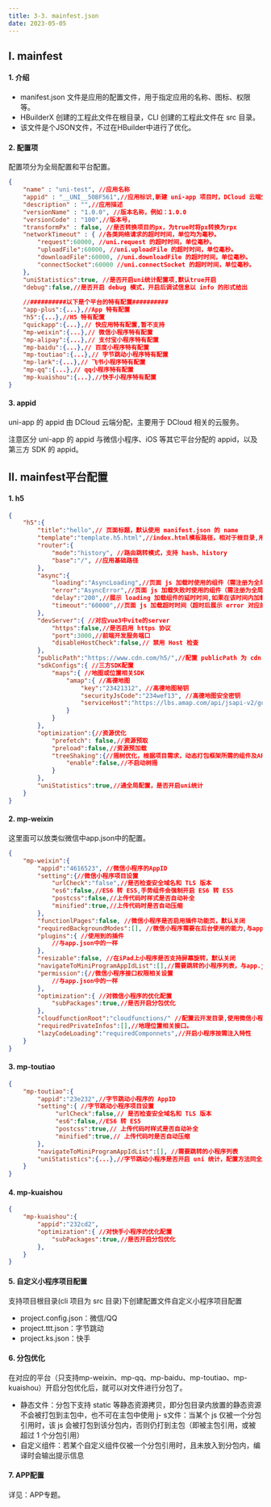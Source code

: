 ```yaml
---
title: 3-3. mainfest.json
date: 2023-05-05
---
```

## Ⅰ. mainfest
#### 1. 介绍
- manifest.json 文件是应用的配置文件，用于指定应用的名称、图标、权限等。
- HBuilderX 创建的工程此文件在根目录，CLI 创建的工程此文件在 src 目录。
- 该文件是个JSON文件，不过在HBuilder中进行了优化。

#### 2. 配置项
配置项分为全局配置和平台配置。
```json
{
    "name" : "uni-test", //应用名称
    "appid" : "__UNI__50BF561",//应用标识,新建 uni-app 项目时，DCloud 云端分配的id
    "description" : "",//应用描述
    "versionName" : "1.0.0", //版本名称，例如：1.0.0
    "versionCode" : "100",//版本号，
    "transformPx" : false, //是否转换项目的px，为true时将px转换为rpx
    "networkTimeout" : { //各类网络请求的超时时间，单位均为毫秒。
        "request":60000, //uni.request 的超时时间，单位毫秒。
        "uploadFile":60000, //uni.uploadFile 的超时时间，单位毫秒。
        "downloadFile":60000, //uni.downloadFile 的超时时间，单位毫秒。
        "connectSocket":60000 //uni.connectSocket 的超时时间，单位毫秒。
    },
    "uniStatistics":true, //是否开启uni统计配置项,默认true开启
    "debug":false,//是否开启 debug 模式，开启后调试信息以 info 的形式给出
    
    //##########以下是个平台的特有配置##########
    "app-plus":{...},//App 特有配置
    "h5":{...},//H5 特有配置
    "quickapp":{...},// 快应用特有配置,暂不支持
    "mp-weixin":{...},// 微信小程序特有配置
    "mp-alipay":{...},// 支付宝小程序特有配置
    "mp-baidu":{...},// 百度小程序特有配置
    "mp-toutiao":{...},// 字节跳动小程序特有配置
    "mp-lark":{...},// 飞书小程序特有配置
    "mp-qq":{...},// qq小程序特有配置
    "mp-kuaishou":{...},//快手小程序特有配置
}
```
#### 3. appid
uni-app 的 appid 由 DCloud 云端分配，主要用于 DCloud 相关的云服务。

注意区分 uni-app 的 appid 与微信小程序、iOS 等其它平台分配的 appid，以及第三方 SDK 的 appid。


## Ⅱ. mainfest平台配置
#### 1. h5
```json
{
    "h5":{
        "title":"hello",// 页面标题，默认使用 manifest.json 的 name
        "template":"template.h5.html",//index.html模板路径，相对于根目录,用于自定义模板
        "router":{
            "mode":"history", //路由跳转模式，支持 hash、history     
            "base":"/", //应用基础路径
        },
        "async":{
            "loading":"AsyncLoading",//页面 js 加载时使用的组件（需注册为全局组件）
            "error":"AsyncError",//页面 js 加载失败时使用的组件（需注册为全局组件）
            "delay":"200",//展示 loading 加载组件的延时时间,如果在该时间内加载完，就不显示loading
            "timeout":"60000",//页面 js 加载超时时间（超时后展示 error 对应的组件）
        },
        "devServer":{ //对应vue3中vite的server
            "https":false,//是否启用 https 协议
            "port":3000,//前端开发服务端口
            "disableHostCheck":false,// 禁用 Host 检查                  
        },
        "publicPath":"https://www.cdn.com/h5/",//配置 publicPath 为 cdn 资源地址前缀
        "sdkConfigs":{ //三方SDK配置
            "maps":{ //地图或位置相关SDK                     
                "amap":{ //高德地图
                    "key":"23421312", //高德地图秘钥
                    "securityJsCode":"234wef13", //高德地图安全密钥
                    "serviceHost":"https://lbs.amap.com/api/jsapi-v2/guide/abc/prepare"                
                }
            }        
        },
        "optimization":{//资源优化
            "prefetch": false,//资源预取
            "preload":false,//资源预加载
            "treeShaking":{//摇树优化，根据项目需求，动态打包框架所需的组件及API
                "enable":false,//不启动树摇
            }
        },
        "uniStatistics":true,//通全局配置，是否开启uni统计
    }
}
```

#### 2. mp-weixin
这里面可以放类似微信中app.json中的配置。
```json
{
    "mp-weixin":{
        "appid":"4616523", //微信小程序的AppID
        "setting":{//微信小程序项目设置
            "urlCheck":"false",//是否检查安全域名和 TLS 版本
            "es6":false,//ES6 转 ES5,手势组件会强制开启 ES6 转 ES5
            "postcss":false,//上传代码时样式是否自动补全
            "minified":true,//上传代码时是否自动压缩                                     
        }, 
        "functionlPages":false, //微信小程序是否启用插件功能页，默认关闭
        "requiredBackgroundModes":[], //微信小程序需要在后台使用的能力,与app.json中的一样
        "plugins":{ //使用到的插件
            //与app.json中的一样
        },
        "resizable":false, //在iPad上小程序是否支持屏幕旋转，默认关闭
        "navigateToMiniProgramAppIdList":[],//需要跳转的小程序列表，与app.json中的一样
        "permission":{//微信小程序接口权限相关设置
            //与app.json中的一样
        },
        "optimization":{ //对微信小程序的优化配置
            "subPackages":true,//是否开启分包优化                    
        },
        "cloudfunctionRoot":"cloudfunctions/" //配置云开发目录,使用微信小程序的云开发,还需要其他配置
        "requiredPrivateInfos":[],//地理位置相关接口。
        "lazyCodeLoading":"requiredComponnets",//开启小程序按需注入特性
    }
}
```

#### 3. mp-toutiao
```json
{
    "mp-toutiao":{
        "appid":"23e232",//字节跳动小程序的 AppID
        "setting":{ //字节跳动小程序项目设置
             "urlCheck":false,// 是否检查安全域名和 TLS 版本
             "es6":false,//ES6 转 ES5 
             "postcss":true,// 上传代码时样式是否自动补全
             "minified":true,// 上传代码时是否自动压缩   
        },
        "navigateToMiniProgramAppIdList":[], //需要跳转的小程序列表
        "uniStatistics":{...},//字节跳动小程序是否开启 uni 统计，配置方法同全局配置
    }
}
```

#### 4. mp-kuaishou
```json
{
    "mp-kuaishou":{
        "appid":"232cd2",
        "optimization":{ //对快手小程序的优化配置
            "subPackages":true,//是否开启分包优化                    
        },         
    }
}
```

#### 5. 自定义小程序项目配置
支持项目根目录(cli 项目为 src 目录)下创建配置文件自定义小程序项目配置
- project.config.json：微信/QQ
- project.ttt.json：字节跳动
- project.ks.json：快手

#### 6. 分包优化
在对应的平台（只支持mp-weixin、mp-qq、mp-baidu、mp-toutiao、mp-kuaishou）开启分包优化后，就可以对文件进行分包了。
- 静态文件：分包下支持 static 等静态资源拷贝，即分包目录内放置的静态资源不会被打包到主包中，也不可在主包中使用
j- s文件：当某个 js 仅被一个分包引用时，该 js 会被打包到该分包内，否则仍打到主包（即被主包引用，或被超过 1 个分包引用）
- 自定义组件：若某个自定义组件仅被一个分包引用时，且未放入到分包内，编译时会输出提示信息

#### 7. APP配置
详见：APP专题。